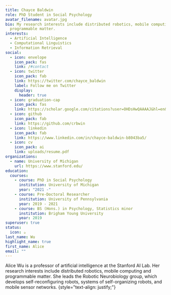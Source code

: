 ```yaml
---
title: Chayce Baldwin
role: PhD Student in Social Psychology
avatar_filename: avatar.jpg
bio: My research interests include distributed robotics, mobile computing and
  programmable matter.
interests:
  - Artificial Intelligence
  - Computational Linguistics
  - Information Retrieval
social:
  - icon: envelope
    icon_pack: fas
    link: /#contact
  - icon: twitter
    icon_pack: fab
    link: https://twitter.com/chayce_baldwin
    label: Follow me on Twitter
    display:
      header: true
  - icon: graduation-cap
    icon_pack: fas
    link: https://scholar.google.com/citations?user=OHDsHwQAAAAJ&hl=en&oi=ao
  - icon: github
    icon_pack: fab
    link: https://github.com/crbwin
  - icon: linkedin
    icon_pack: fab
    link: https://www.linkedin.com/in/chayce-baldwin-b8043ba5/
  - icon: cv
    icon_pack: ai
    link: uploads/resume.pdf
organizations:
  - name: University of Michigan
    url: https://www.stanford.edu/
education:
  courses:
    - course: PhD in Social Psychology
      institution: University of Michigan
      year: "2021 -"
    - course: Pre-Doctoral Researcher
      institution: University of Pennsylvania
      year: 2019 - 2021
    - course: BS (Hons.) in Psychology, Statistics minor
      institution: Brigham Young University
      year: 2019
superuser: true
status:
  icon: ☕️
last_name: Wu
highlight_name: true
first_name: Alice
email: ""
---
```


Alice Wu is a professor of artificial intelligence at the Stanford AI Lab. Her research interests include distributed robotics, mobile computing and programmable matter. She leads the Robotic Neurobiology group, which develops self-reconfiguring robots, systems of self-organizing robots, and mobile sensor networks.
{style="text-align: justify;"}
